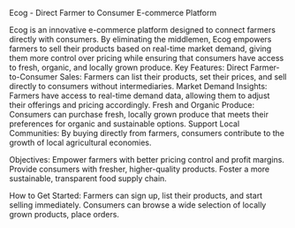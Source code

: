 Ecog - Direct Farmer to Consumer E-commerce Platform

Ecog is an innovative e-commerce platform designed to connect farmers directly with consumers. By eliminating the middlemen, Ecog empowers farmers to sell their products based on real-time market demand, giving them more control over pricing while ensuring that consumers have access to fresh, organic, and locally grown produce.
Key Features:
    Direct Farmer-to-Consumer Sales: Farmers can list their products, set their prices, and sell directly to consumers without intermediaries.
    Market Demand Insights: Farmers have access to real-time demand data, allowing them to adjust their offerings and pricing accordingly.
    Fresh and Organic Produce: Consumers can purchase fresh, locally grown produce that meets their preferences for organic and sustainable options.
    Support Local Communities: By buying directly from farmers, consumers contribute to the growth of local agricultural economies.

Objectives:
    Empower farmers with better pricing control and profit margins.
    Provide consumers with fresher, higher-quality products.
    Foster a more sustainable, transparent food supply chain.

How to Get Started:
    Farmers can sign up, list their products, and start selling immediately.
    Consumers can browse a wide selection of locally grown products, place orders.

